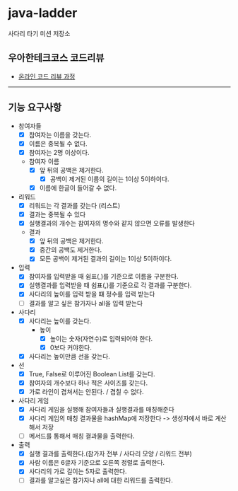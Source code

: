 # java-ladder

사다리 타기 미션 저장소

## 우아한테크코스 코드리뷰

- [온라인 코드 리뷰 과정](https://github.com/woowacourse/woowacourse-docs/blob/master/maincourse/README.md)

--- 

## 기능 요구사항
- 참여자들
  - [x] 참여자는 이름을 갖는다.
  - [x] 이름은 중복될 수 없다.
  - [x] 참여자는 2명 이상이다.
  - 참여자 이름
    - [x] 앞 뒤의 공백은 제거한다.
      - [x] 공백이 제거된 이름의 길이는 1이상 5이하이다.
    - [x] 이름에 한글이 들어갈 수 없다.

- 리워드
  - [x] 리워드는 각 결과를 갖는다 (리스트)
  - [x] 결과는 중복될 수 있다
  - [x] 실행결과의 개수는 참여자의 명수와 같지 않으면 오류를 발생한다
  - 결과
    - [x] 앞 뒤의 공백은 제거한다.
    - [x] 중간의 공백도 제거한다.
    - [x] 모든 공백이 제거된 결과의 길이는 1이상 5이하이다.

- 입력
  - [x] 참여자를 입력받을 때 쉼표(,)를 기준으로 이름을 구분한다.
  - [x] 실행결과를 입력받을 때 쉼표(,)를 기준으로 각 결과를 구분한다.
  - [x] 사다리의 높이를 입력 받을 떄 정수를 입력 받는다
  - [ ] 결과를 알고 싶은 참가자나 all을 입력 받는다

- 사다리
  - [x] 사다리는 높이를 갖는다.
    - 높이
      - [x] 높이는 숫자(자연수)로 입력되어야 한다.
      - [x] 0보다 커야한다.
  - [x] 사다리는 높이만큼 선을 갖는다.

- 선
  - [x] True, False로 이루어진 Boolean List를 갖는다.
  - [x] 참여자의 개수보다 하나 적은 사이즈를 갖는다.
  - [x] 가로 라인이 겹쳐서는 안된다. / 겹칠 수 없다.

- 사다리 게임
  - [x] 사다리 게임을 실행해 참여자들과 실행결과를 매칭해준다
  - [x] 사다리 게임의 매칭 결과물을 hashMap에 저장한다 -> 생성자에서 바로 계산해서 저장
  - [ ] 메서드를 통해서 매칭 결과물을 출력한다.

- 출력
  - [x] 실행 결과를 출력한다.(참가자 전부 / 사다리 모양 / 리워드 전부)
  - [x] 사람 이름은 6글자 기준으로 오른쪽 정렬로 출력한다.
  - [x] 사다리의 가로 길이는 5자로 출력한다.
  - [ ] 결과를 알고싶은 참가자나 all에 대한 리워드를 출력한다.
